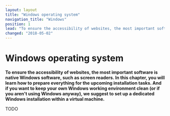 ```yaml
---
layout: layout
title: "Windows operating system"
navigation_title: "Windows"
position: 1
lead: "To ensure the accessibility of websites, the most important software is native Windows software, such as screen readers. In this chapter, you will learn how to prepare everything for the upcoming installation tasks. And if you want to keep your own Windows working environment clean (or if you aren't using Windows anyway), we suggest to set up a dedicated Windows installation within a virtual machine."
changed: "2018-05-02"
---
```


# Windows operating system

**To ensure the accessibility of websites, the most important software is native Windows software, such as screen readers. In this chapter, you will learn how to prepare everything for the upcoming installation tasks. And if you want to keep your own Windows working environment clean (or if you aren't using Windows anyway), we suggest to set up a dedicated Windows installation within a virtual machine.**

TODO